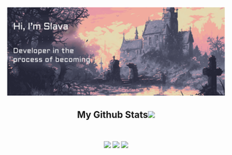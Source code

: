<html lang="en">  
<head>  
    <meta charset="UTF-8">  
    <meta name="viewport" content="width=device-width, initial-scale=1.0">
<!--     <link rel="stylesheet" href="./assets/styles.css">   -->
</head>  
<body>

![](./assets/004.webp)

<h2 align="center">
	My Github Stats<img src="https://media.giphy.com/media/VgCDAzcKvsR6OM0uWg/giphy.gif" width="50">
</h2>
<br/>
<div align="center">
	
![](http://github-profile-summary-cards.vercel.app/api/cards/profile-details?username=SlavaKuntsov&theme=dracula)
![](http://github-profile-summary-cards.vercel.app/api/cards/stats?username=SlavaKuntsov&theme=dracula)
![](http://github-profile-summary-cards.vercel.app/api/cards/repos-per-language?username=SlavaKuntsov&theme=dracula)
<!--     ![](http://github-profile-summary-cards.vercel.app/api/cards/most-commit-language?username=SlavaKuntsov&theme=dracula)   -->

</div>  
</body>  
</html>

<!--
[![Ashutosh's github activity graph](https://github-readme-activity-graph.vercel.app/graph?username=SlavaKuntsov&theme=dracula&days=60)](https://github.com/ashutosh00710/github-readme-activity-graph)
<img src="https://github-readme-stats.vercel.app/api/top-langs/?username=SlavaKuntsov&theme=dracula&layout=compact">
<img src="https://github-readme-stats.vercel.app/api?username=SlavaKuntsov&show_icons=true&theme=dracula&hide=contribs">
-->
